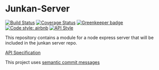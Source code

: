 # Junkan-Server

[![Build Status](https://travis-ci.org/Junkan-Dashboard/renderer.svg?branch=master)](https://travis-ci.com/Junkan-Dashboard/renderer)
[![Coverage Status](https://coveralls.io/repos/github/Junkan-Dashboard/renderer/badge.svg?branch=master)](https://coveralls.io/github/Junkan-Dashboard/renderer?branch=master)
[![Greenkeeper badge](https://badges.greenkeeper.io/Junkan-Dashboard/renderer.svg?style=flat)](https://greenkeeper.io/)
[![Code style: airbnb](https://img.shields.io/badge/code%20style-airbnb-blue.svg?style=flat)](https://github.com/airbnb/javascript)
[![API Style](https://img.shields.io/badge/json%3Aapi-v1-blue.svg?style=flat)](http://jsonapi.org)


This repository contains a module for a node express server that will be included in the junkan server repo.

[API Specification](https://c3-tko.github.io/junkan-server/docs/api-spec/index.html)

This project uses [semantic commit messages](https://seesparkbox.com/foundry/semantic_commit_messages)
